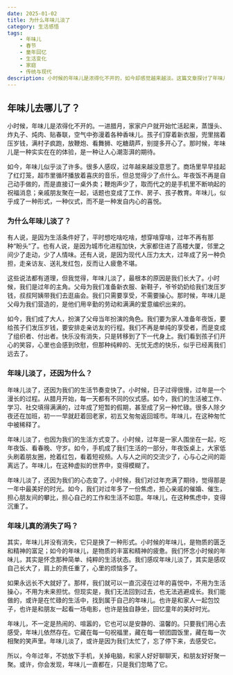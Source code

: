 ```yaml
---
date: 2025-01-02
title: 为什么年味儿淡了
category: 生活感悟
tags:
    - 年味儿
    - 春节
    - 童年回忆
    - 生活变化
    - 家庭
    - 传统与现代
description: 小时候的年味儿是浓得化不开的，如今却感觉越来越淡。这篇文章探讨了年味儿变淡的原因，从生活条件、城市化、压力、成长等多个角度进行了分析，并呼吁大家在忙碌的生活中重新找回属于自己的年味儿。
---
```


## 年味儿去哪儿了？

小时候，年味儿是浓得化不开的。一进腊月，家家户户就开始忙活起来，蒸馒头、炸丸子、炖肉、贴春联，空气中弥漫着各种香味儿。孩子们穿着新衣服，兜里揣着压岁钱，满村子疯跑，放鞭炮、看舞狮、吃糖葫芦，别提多开心了。那时候，年味儿是一种实实在在的体验，是一种让人心潮澎湃的期待。

如今，年味儿似乎淡了许多。很多人感叹，过年越来越没意思了。商场里早早挂起了红灯笼，超市里循环播放着喜庆的音乐，但总觉得少了点什么。年夜饭不再是自己动手做的，而是直接订一桌外卖；鞭炮声少了，取而代之的是手机里不断响起的祝福消息；亲戚朋友聚在一起，话题也变成了工作、房子、孩子教育。年味儿，似乎成了一种形式，一种仪式，而不是一种发自内心的喜悦。

### 为什么年味儿淡了？

有人说，是因为生活条件好了，平时想吃啥吃啥，想穿啥穿啥，过年不再有那种“盼头”了。也有人说，是因为城市化进程加快，大家都住进了高楼大厦，邻里之间少了走动，少了人情味。还有人说，是因为现代人压力太大，过年成了另一种负担，走亲访友、送礼发红包，反而让人疲惫不堪。

这些说法都有道理，但我觉得，年味儿淡了，最根本的原因是我们长大了。小时候，我们是过年的主角。父母为我们准备新衣服、新鞋子，爷爷奶奶给我们发压岁钱，叔叔阿姨带我们去逛庙会。我们只需要享受，不需要操心。那时候，年味儿是父母为我们营造的，是他们用辛勤的劳动和满满的爱意编织出来的。

如今，我们成了大人，扮演了父母当年扮演的角色。我们要为家人准备年夜饭，要给孩子们发压岁钱，要安排走亲访友的行程。我们不再是单纯的享受者，而是变成了组织者、付出者。快乐没有消失，只是转移到了下一代身上。我们看到孩子们开心的笑容，心里也会感到欣慰，但那种纯粹的、无忧无虑的快乐，似乎已经离我们远去了。

### 年味儿淡了，还因为什么？

年味儿淡了，还因为我们的生活节奏变快了。小时候，日子过得很慢，过年是一个漫长的过程。从腊月开始，每一天都有不同的仪式感。如今，我们的生活被工作、学习、社交填得满满的，过年成了短暂的假期，甚至成了另一种忙碌。很多人除夕夜还在加班，初一一早就赶着回老家，初五又匆匆返回城市。年味儿，在这种匆忙中被稀释了。

年味儿淡了，也因为我们的生活方式变了。小时候，过年是一家人围坐在一起，吃年夜饭、看春晚、守岁。如今，手机成了我们生活的一部分，年夜饭桌上，大家低头刷着朋友圈，抢着红包，看着短视频。人与人之间的交流少了，心与心之间的距离远了。年味儿，在这种虚拟的世界中，变得模糊了。

年味儿淡了，还因为我们的心态变了。小时候，我们对过年充满了期待，觉得那是一年中最美好的时光。如今，我们对过年多了一份焦虑，担心亲戚的催婚、催生，担心朋友间的攀比，担心自己的工作和生活不如意。年味儿，在这种焦虑中，变得沉重了。

### 年味儿真的消失了吗？

其实，年味儿并没有消失，它只是换了一种形式。小时候的年味儿，是物质的匮乏和精神的富足；如今的年味儿，是物质的丰富和精神的疲惫。我们怀念小时候的年味儿，其实是怀念那种简单、纯粹的生活状态。我们感叹年味儿淡了，其实是感叹自己长大了，肩上的责任重了，心里的烦恼多了。

如果永远长不大就好了。那样，我们就可以一直沉浸在过年的喜悦中，不用为生活操心，不用为未来担忧。但现实是，我们无法回到过去，也无法逃避成长。我们能做的，或许是在忙碌的生活中，找到属于自己的年味儿。也许是和家人一起包饺子，也许是和朋友一起看一场电影，也许是独自静坐，回忆童年的美好时光。

年味儿，不一定是热闹的、喧嚣的，它也可以是安静的、温馨的。只要我们用心去感受，年味儿依然存在。它藏在每一句祝福里，藏在每一顿团圆饭里，藏在每一次相聚的笑声里。年味儿淡了，或许是因为我们太忙了，忘了停下来，去感受它。

所以，今年过年，不妨放下手机，关掉电脑，和家人好好聊聊天，和朋友好好聚一聚。或许，你会发现，年味儿一直都在，只是我们忽略了它。
